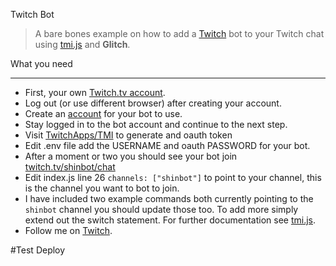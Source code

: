 Twitch Bot
> A bare bones example on how to add a [Twitch](https://twitch.tv) bot to your Twitch chat using [tmi.js](https://tmijs.org/) and **Glitch**.

What you need
---------------- - -  -
 - First, your own [Twitch.tv account](https://twitch.tv/signup).
 - Log out (or use different browser) after creating your account.
 - Create an [account](https://twitch.tv/signup) for your bot to use.
 - Stay logged in to the bot account and continue to the next step.
 - Visit [TwitchApps/TMI](https://twitchapps.com/tmi/) to generate and oauth token
 - Edit .env file add the USERNAME and oauth PASSWORD for your bot.
 - After a moment or two you should see your bot join [twitch.tv/shinbot/chat](twitch.tv/shinbot/chat)
 - Edit index.js line 26 `channels: ["shinbot"]` to point to your channel, this is the channel you want to bot to join.
 - I have included two example commands both currently pointing to the `shinbot` channel you should update those too. To add more simply extend out the switch statement. For further documentation see [tmi.js](https://docs.tmijs.org/).
 - Follow me on [Twitch](https://twitch.tv/shindakun).

#Test Deploy